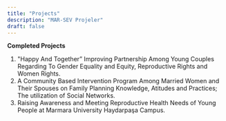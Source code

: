 ```yaml
---
title: "Projects"
description: "MAR-SEV Projeler"
draft: false
---
```


**Completed Projects**
1.	"Happy And Together” Improving Partnership Among Young Couples Regarding To Gender Equality and Equity, Reproductive Rights and Women Rights. 
2.	A Community Based Intervention Program Among Married Women and Their Spouses on Family Planning Knowledge, Atitudes and Practices; The utilization of Social Networks.
3.	Raising Awareness and Meeting Reproductive Health Needs of Young People at Marmara University Haydarpaşa Campus.
